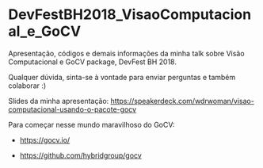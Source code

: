 # DevFestBH2018_VisaoComputacional_e_GoCV
Apresentação, códigos e demais informações da minha talk sobre Visão Computacional e GoCV package, DevFest BH 2018.

Qualquer dúvida, sinta-se à vontade para enviar perguntas e também colaborar :)

Slides da minha apresentação: https://speakerdeck.com/wdrwoman/visao-computacional-usando-o-pacote-gocv

Para começar nesse mundo maravilhoso do GoCV:

* https://gocv.io/

* https://github.com/hybridgroup/gocv


